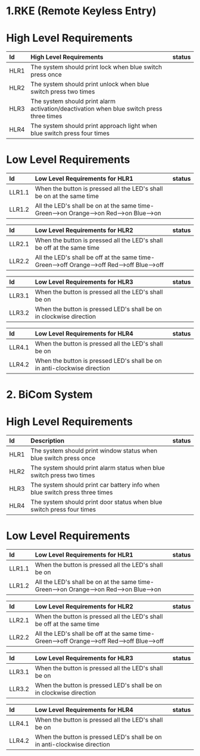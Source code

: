 # 1.RKE (Remote Keyless Entry)
# High Level Requirements
| Id          |  High Level Requirements  |    status  |
| :--        | :--          |   :--     |
| HLR1        | The system should print lock when blue switch press once     |  |
| HLR2        | The system should print unlock when blue switch press two times |  |
| HLR3        | The system should print alarm activation/deactivation when blue switch press three times |  |
| HLR4        | The system should print approach light when blue switch press four times |  |

# Low Level Requirements
| Id          | Low Level Requirements for HLR1   |    status  |
| :--        | :--          |   :--     |
| LLR1.1      | When the button is pressed all the LED's shall be on at the same time    |  |
| LLR1.2      | All the LED's shall be on at the same time-Green-->on Orange-->on Red-->on Blue-->on|  |



| Id          | Low Level Requirements for HLR2   |    status  |
| :--        | :--          |   :--     |
| LLR2.1        | When the button is pressed all the LED's shall be off at the same time     |  |
| LLR2.2      | All the LED's shall be off at the same time-Green-->off Orange-->off Red-->off Blue-->off|  |


| Id          | Low Level Requirements for HLR3   |    status  |
| :--        | :--          |   :--     |
| LLR3.1        | When the button is pressed all the LED's shall be on    |  |
| LLR3.2        | When the button is pressed LED's shall be on in clockwise direction |  |

| Id          | Low Level Requirements for HLR4   |    status  |
| :--        | :--          |   :--     |
| LLR4.1        | When the button is pressed all the LED's shall be on    |  |
| LLR4.2        | When the button is pressed LED's shall be on in anti-clockwise direction |  |





# 2.	BiCom System

# High Level Requirements
| Id          |  Description  |    status  |
| :--       | :--          |   :--     |
| HLR1        | The system should print window status when blue switch press once     |  |
| HLR2        | The system should print alarm status when blue switch press two times |  |
| HLR3        | The system should print car battery info when blue switch press three times |  |
| HLR4        | The system should print door status when blue switch press four times |  |

# Low Level Requirements
| Id          | Low Level Requirements for HLR1   |    status  |
| :--        | :--          |   :--     |
| LLR1.1      | When the button is pressed all the LED's shall be on    |  |
| LLR1.2      | All the LED's shall be on at the same time-Green-->on Orange-->on Red-->on Blue-->on|  |

| Id          | Low Level Requirements for HLR2   |    status  |
| :--        | :--          |   :--     |
| LLR2.1        | When the button is pressed all the LED's shall be off at the same time     |  |
| LLR2.2      | All the LED's shall be off at the same time-Green-->off Orange-->off Red-->off Blue-->off|  |


| Id          | Low Level Requirements for HLR3   |    status  |
| :--        | :--          |   :--     |
| LLR3.1        | When the button is pressed all the LED's shall be on    |  |
| LLR3.2        | When the button is pressed LED's shall be on in clockwise direction |  |

| Id          | Low Level Requirements for HLR4   |    status  |
| :--        | :--          |   :--     |
| LLR4.1        | When the button is pressed all the LED's shall be on    |  |
| LLR4.2        | When the button is pressed LED's shall be on in anti-clockwise direction | |






